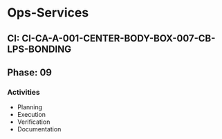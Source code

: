 # Ops-Services

## CI: CI-CA-A-001-CENTER-BODY-BOX-007-CB-LPS-BONDING
## Phase: 09

### Activities
- Planning
- Execution
- Verification
- Documentation

